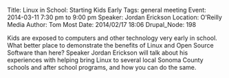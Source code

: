 Title: Linux in School: Starting Kids Early
Tags: general meeting
Event: 2014-03-11 7:30 pm to 9:00 pm
Speaker: Jordan Erickson
Location: O'Reilly Media
Author: Tom Most
Date: 2014/02/17 18:06
Drupal_Node: 198

Kids are exposed to computers and other technology very early in school.
What better place to demonstrate the benefits of Linux and Open Source Software than here?
Speaker Jordan Erickson will talk about his experiences with helping bring Linux to several local Sonoma County schools and after school programs, and how you can do the same.
